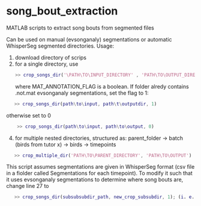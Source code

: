 # song_bout_extraction
MATLAB scripts to extract song bouts from segmented files 

Can be used on manual (evsonganaly) segmentations or automatic WhisperSeg segmented directories. 
Usage: 
1. download directory of scrips
2. for a single directory, use
   ```MATLAB
   >> crop_songs_dir('\PATH\TO\INPUT_DIRECTORY' , 'PATH\TO\OUTPUT_DIRECTORY', MAT_ANNOTATION_FLAG)
   ```
   where MAT_ANNOTATION_FLAG is a boolean. If folder alredy contains .not.mat evsonganaly segmentations, set the flag to 1:
```MATLAB
   >> crop_songs_dir(path\to\input, path\t\outputdir, 1)
```
   otherwise set to 0
```MATLAB
    >> crop_songs_dir(path\to\input, path\to\output, 0)
```
4. for multiple nested directories, structured as: parent_folder -> batch (birds from tutor x) -> birds ->  timepoints
```MATLAB
   >> crop_multiple_dir('PATH\TO\PARENT_DIRECTORY', 'PATH\TO\OUTPUT')
```
   This script assumes segmentations are given in WhisperSeg format (csv file in a fiolder called Segmentations for each timepoint).
   To modify it such that it uses evsonganaly segmentations to determine where song bouts are, change line 27 to
```MATLAB
   >> crop_songs_dir(subsubsubdir_path, new_crop_subsubdir, 1); (i. e. change flag to 1)
```
 
